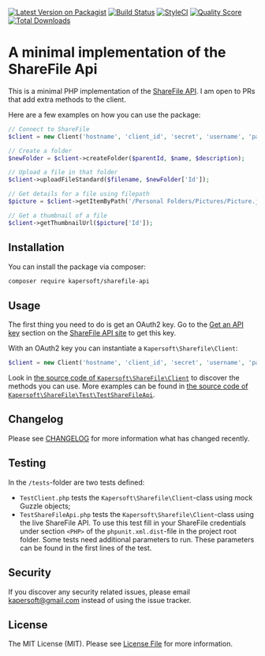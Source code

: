 [![Latest Version on Packagist](https://img.shields.io/packagist/v/kapersoft/sharefile-api.svg?style=flat-square)](https://packagist.org/packages/kapersoft/sharefile-api)
[![Build Status](https://img.shields.io/travis/kapersoft/sharefile-api/master.svg?style=flat-square)](https://travis-ci.org/kapersoft/sharefile-api)
[![StyleCI](https://styleci.io/repos/101933034/shield?branch=master)](https://styleci.io/repos/101933034)
[![Quality Score](https://img.shields.io/scrutinizer/g/kapersoft/sharefile-api.svg?style=flat-square)](https://scrutinizer-ci.com/g/kapersoft/sharefile-api)
[![Total Downloads](https://img.shields.io/packagist/dt/kapersoft/sharefile-api.svg?style=flat-square)](https://packagist.org/packages/kapersoft/sharefile-api)

# A minimal implementation of the ShareFile Api
This is a minimal PHP implementation of the [ShareFile API](https://api.sharefile.com). I am open to PRs that add extra methods to the client. 

Here are a few examples on how you can use the package:
```php
// Connect to ShareFile
$client = new Client('hostname', 'client_id', 'secret', 'username', 'password');

// Create a folder
$newFolder = $client->createFolder($parentId, $name, $description);

// Upload a file in that folder 
$client->uploadFileStandard($filename, $newFolder['Id']);

// Get details for a file using filepath
$picture = $client->getItemByPath('/Personal Folders/Pictures/Picture.jpg');

// Get a thumbnail of a file
$client->getThumbnailUrl($picture['Id']);
```

## Installation
You can install the package via composer:
``` bash
composer require kapersoft/sharefile-api
```

## Usage
The first thing you need to do is get an OAuth2 key. Go to the [Get an API key](https://api.sharefile.com/rest/oauth2-request.aspx) section on the [ShareFile API site](https://api.sharefile.com/) to get this key.

With an OAuth2 key you can instantiate a `Kapersoft\Sharefile\Client`:
```php
$client = new Client('hostname', 'client_id', 'secret', 'username', 'password');
```

Look in [the source code of `Kapersoft\ShareFile\Client`](https://github.com/kapersoft/sharefile-api/blob/master/src/Client.php) to discover the methods you can use. More examples can be found in [the source code of `Kapersoft\ShareFile\Test\TestShareFileApi`](https://github.com/kapersoft/sharefile-api/blob/master/tests/TestShareFileApi.php).

## Changelog
Please see [CHANGELOG](CHANGELOG.md) for more information what has changed recently.

## Testing
In the `/tests`-folder are two tests defined:
- `TestClient.php` tests the `Kapersoft\Sharefile\Client`-class using mock Guzzle objects;
- `TestShareFileApi.php` tests the `Kapersoft\Sharefile\Client`-class using the live ShareFile API. To use this test fill in your ShareFile credentials under section `<PHP>` of the `phpunit.xml.dist`-file in the project root folder. Some tests need additional parameters to run. These parameters can be found in the first lines of the test.
 
## Security
If you discover any security related issues, please email kapersoft@gmail.com instead of using the issue tracker.

## License
The MIT License (MIT). Please see [License File](LICENSE.txt) for more information.
